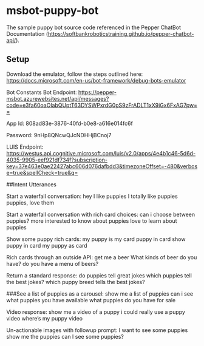 # msbot-puppy-bot
The sample puppy bot source code referenced in the Pepper ChatBot Documentation (https://softbankroboticstraining.github.io/pepper-chatbot-api/).

## Setup
Download the emulator, follow the steps outlined here:
https://docs.microsoft.com/en-us/bot-framework/debug-bots-emulator 

Bot Constants
Bot Endpoint:
https://pepper-msbot.azurewebsites.net/api/messages?code=e3fa60oaOlabQUptT63DYSWPxrdG0pS9zFrADLT1xX9iGx6FxAG7pw== 

App Id:
808ad83e-3876-40fd-b0e8-a616e014fc6f

Password:
9nHp8QNcwQJcNDHHjBCnoj7

LUIS Endpoint:
https://westus.api.cognitive.microsoft.com/luis/v2.0/apps/4e4b1c46-5d6d-4035-9905-eef921df734f?subscription-key=37e463e0ae22427abc606d076dafbdd3&timezoneOffset=-480&verbose=true&spellCheck=true&q= 

##Intent Utterances

Start a waterfall conversation:
hey I like puppies
I totally like puppies
puppies, love them

Start a waterfall conversation with rich card choices:
can i choose between puppies?
more interested to know about puppies
love to learn about puppies

Show some puppy rich cards:
my puppy is my card
puppy in card
show puppy in card
my puppy as card

Rich cards through an outside API:
get me a beer
What kinds of beer do you have?
do you have a menu of beers?

Return a standard response:
do puppies tell great jokes
which puppies tell the best jokes?
which puppy breed tells the best jokes?

###See a list of puppies as a carousel:
show me a list of puppies
can i see what puppies you have available
what puppies do you have for sale

Video response:
show me a video of a puppy
i could really use a puppy video
where’s my puppy video

Un-actionable images with followup prompt:
I want to see some puppies
show me the puppies
can I see some puppies?
